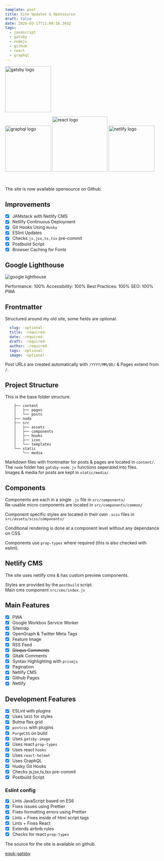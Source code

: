 ```yaml
---
template: post
title: Site Updates & Opensource
draft: false
date: 2020-03-17T11:09:16.393Z
tags:
  - javascript
  - gatsby
  - nodejs
  - github
  - react
  - graphql
---
```

<p class="text-center"><img src="/media/logos/gatsby.svg" alt="gatsby logo" width="150px" class="inline"></p>
<p class="text-center"><img src="/media/logos/graphql.svg" alt="graphql logo" width="150px" class="inline"> <img src="/media/logos/reactsq.svg" alt="react logo" width="180px" class="inline"> <img src="/media/logos/netlify.svg" alt="netlify logo" width="150px" class="inline"></p>

<br />


The site is now available opensource on Github.

## Improvements

- [x] JAMstack with Netlify CMS
- [x] Netlify Continuous Deployment
- [x] Git Hooks Using `Husky`
- [x] ESlint Updates
- [x] Checks `js,jsx,ts,tsx` pre-commit
- [x] Postbuild Script
- [x] Browser Caching for Fonts

## Google Lighthouse

<p class="text-center"><img src="/media/images/equk_lighthouse.png" alt="google lighthouse"></p>

<p class="text-center">Performance: 100%    Accessibility: 100%     Best Practices: 100%    SEO: 100%   PWA</p>

## Frontmatter

Structured around my old site, some fields are optional.

```yaml
  slug: -optional-
  title: -required-
  date: -required-
  draft: -required-
  author: -required-
  tags: -optional-
  image: -optional-
```

Post URLs are created automatically with `/YYYY/MM/DD/` & Pages extend from `/`.

## Project Structure

This is the base folder structure.

```
    ├── content
    │   ├── pages
    │   └── posts
    ├── node
    ├── src
    │   ├── assets
    │   ├── components
    │   ├── hooks
    │   ├── icon
    │   └── templates
    └── static
        └── media
```

Markdown files with frontmatter for posts & pages are located in `content/`.<br />
The `node` folder has `gatsby-node.js` functions seperated into files.<br />
Images & media for posts are kept in `static/media/`.

## Components

Components are each in a single `.js` file in `src/components/`<br/>
Re-usable micro components are located in `src/components/common/`

Component specific styles are located in their own `.scss` files in `src/assets/scss/components/`

Conditional rendering is done at a component level without any dependance on CSS.

Components use `prop-types` where required (this is also checked with eslint).

## Netlify CMS

The site uses netlify cms & has custom preview components.

Styles are provided by the `postbuild` script.<br />
Main cms component `src/cms/index.js`


## Main Features

- [x] PWA
- [x] Google Workbox Service Worker
- [x] Sitemap
- [x] OpenGraph & Twitter Meta Tags
- [x] Feature Image
- [x] RSS Feed
- [x] ~~Disqus Comments~~
- [x] Gitalk Comments
- [x] Syntax Highlighting with `prismjs`
- [x] Pagination
- [x] Netlify CMS
- [x] Github Pages
- [x] Netlify

## Development Features

- [x] ESLint with plugins
- [x] Uses `SASS` for styles
- [x] Bulma flex grid
- [x] `postcss` with plugins
- [x] `PurgeCSS` on build
- [x] Uses `gatsby-image`
- [x] Uses react `prop-types`
- [x] Uses react `hooks`
- [x] Uses `react-helmet`
- [x] Uses GraphQL
- [x] Husky Git Hooks
- [x] Checks js,jsx,ts,tsx pre-commit
- [x] Postbuild Script

### Eslint config

- [x] Lints JavaScript based on ES6
- [x] Fixes issues using Prettier
- [x] Fixes formatting errors using Prettier
- [x] Lints + Fixes inside of html script tags
- [x] Lints + Fixes React
- [x] Extends airbnb rules
- [x] Checks for react `prop-types`

The source for the site is available on github.

<a class="github" href="https://github.com/equk/equk-gatsby" aria-label="View on GitHub" target="_blank" rel="noopener noreferrer"><i class="fa fa-github"></i> equk-gatsby</a>